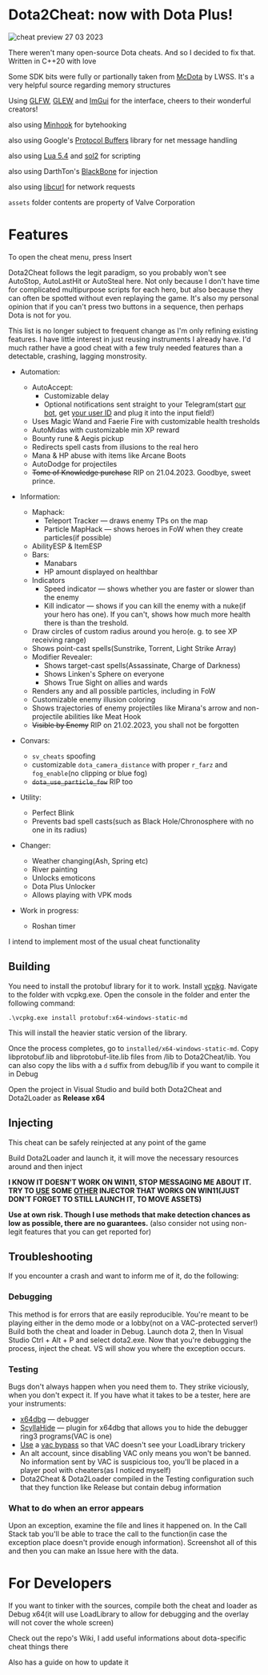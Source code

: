 # Dota2Cheat: now with Dota Plus!

![cheat preview 27 03 2023](https://user-images.githubusercontent.com/66470490/228053121-ed8cbc2b-8f9f-4db7-914c-81db2dad518d.png)

There weren't many open-source Dota cheats. And so I decided to fix that.
Written in C++20 with love

Some SDK bits were fully or partionally taken from [McDota](https://github.com/LWSS/McDota) by LWSS. It's a very helpful source regarding memory structures

Using [GLFW](https://github.com/glfw/glfw), [GLEW](https://glew.sourceforge.net/) and [ImGui](https://github.com/ocornut/imgui) for the interface, cheers to their wonderful creators!

also using [Minhook](https://github.com/TsudaKageyu/minhook) for bytehooking

also using Google's [Protocol Buffers](https://github.com/protocolbuffers/protobuf) library for net message handling

also using [Lua 5.4](https://www.lua.org/) and [sol2](https://github.com/ThePhD/sol2) for scripting

also using DarthTon's [BlackBone](https://github.com/DarthTon/Blackbone) for injection

also using [libcurl](https://github.com/curl/curl) for network requests

`assets` folder contents are property of Valve Corporation

# Features
To open the cheat menu, press Insert

Dota2Cheat follows the legit paradigm, so you probably won't see AutoStop, AutoLastHit or AutoSteal here. Not only because I don't have time for complicated multipurpose scripts for each hero, but also because they can often be spotted without even replaying the game. It's also my personal opinion that if you can't press two buttons in a sequence, then perhaps Dota is not for you.

This list is no longer subject to frequent change as I'm only refining existing features. I have little interest in just reusing instruments I already have. I'd much rather have a good cheat with a few truly needed features than a detectable, crashing, lagging monstrosity.

* Automation:
  * AutoAccept:
    * Customizable delay
    * Optional notifications sent straight to your Telegram(start [our bot](https://t.me/dotacheatnotifybot), get [your user ID](https://t.me/getmyid_bot) and plug it into the input field!)
  * Uses Magic Wand and Faerie Fire with customizable health tresholds
  * AutoMidas with customizable min XP reward
  * Bounty rune & Aegis pickup
  * Redirects spell casts from illusions to the real hero
  * Mana & HP abuse with items like Arcane Boots
  * AutoDodge for projectiles
  * ~~Tome of Knowledge purchase~~ RIP on 21.04.2023. Goodbye, sweet prince.
  
* Information:
  * Maphack:
    * Teleport Tracker — draws enemy TPs on the map
    * Particle MapHack — shows heroes in FoW when they create particles(if possible)
  * AbilityESP & ItemESP
  * Bars:
    * Manabars
    * HP amount displayed on healthbar
  * Indicators
    * Speed indicator — shows whether you are faster or slower than the enemy
    * Kill indicator — shows if you can kill the enemy with a nuke(if your hero has one). If you can't, shows how much more health there is than the treshold.
  * Draw circles of custom radius around you hero(e. g. to see XP receiving range)
  * Shows point-cast spells(Sunstrike, Torrent, Light Strike Array)
  * Modifier Revealer:
    * Shows target-cast spells(Assassinate, Charge of Darkness)
    * Shows Linken's Sphere on everyone
    * Shows True Sight on allies and wards
  * Renders any and all possible particles, including in FoW
  * Customizable enemy illusion coloring
  * Shows trajectories of enemy projectiles like Mirana's arrow and non-projectile abilities like Meat Hook
  * ~~Visible by Enemy~~ RIP on 21.02.2023, you shall not be forgotten
  
* Convars:
  * `sv_cheats` spoofing
  * customizable `dota_camera_distance` with proper `r_farz` and `fog_enable`(no clipping or blue fog)
  * ~~`dota_use_particle_fow`~~ RIP too

* Utility:
  * Perfect Blink
  * Prevents bad spell casts(such as Black Hole/Chronosphere with no one in its radius)

* Changer:
  * Weather changing(Ash, Spring etc)
  * River painting
  * Unlocks emoticons
  * Dota Plus Unlocker
  * Allows playing with VPK mods
  
* Work in progress:
  * Roshan timer
  
I intend to implement most of the usual cheat functionality

## Building
You need to install the protobuf library for it to work. Install [vcpkg](https://vcpkg.io/en/getting-started.html). Navigate to the folder with vcpkg.exe. Open the console in the folder and enter the following command:

`.\vcpkg.exe install protobuf:x64-windows-static-md`

This will install the heavier static version of the library. 

Once the process completes, go to `installed/x64-windows-static-md`. Copy libprotobuf.lib and libprotobuf-lite.lib files from /lib to Dota2Cheat/lib. You can also copy the libs with a `d` suffix from debug/lib if you want to compile it in Debug

Open the project in Visual Studio and build both Dota2Cheat and Dota2Loader as **Release x64**

## Injecting
This cheat can be safely reinjected at any point of the game

Build Dota2Loader and launch it, it will move the necessary resources around and then inject

**I KNOW IT DOESN'T WORK ON WIN11, STOP MESSAGING ME ABOUT IT. TRY TO [USE](https://github.com/ExistedGit/Dota2Cheat/issues/124) SOME [OTHER](https://github.com/ExistedGit/Dota2Cheat/issues/120) INJECTOR THAT WORKS ON WIN11(JUST DON'T FORGET TO STILL LAUNCH IT, TO MOVE ASSETS)**

**Use at own risk. Though I use methods that make detection chances as low as possible, there are no guarantees.** (also consider not using non-legit features that you can get reported for)

## Troubleshooting

If you encounter a crash and want to inform me of it, do the following:

### Debugging

This method is for errors that are easily reproducible. You're meant to be playing either in the demo mode or a lobby(not on a VAC-protected server!)
Build both the cheat and loader in Debug. Launch dota 2, then In Visual Studio Ctrl + Alt + P and select dota2.exe.
Now that you're debugging the process, inject the cheat. VS will show you where the exception occurs.

### Testing

Bugs don't always happen when you need them to. They strike viciously, when you don't expect it. If you have what it takes to be a tester, here are your instruments:

* [x64dbg](https://x64dbg.com/) — debugger
* [ScyllaHide](https://github.com/x64dbg/ScyllaHide/releases/tag/v1.4) — plugin for x64dbg that allows you to hide the debugger ring3 programs(VAC is one) 
* [Use](https://github.com/zyhp/vac3_inhibitor) a [vac bypass](https://github.com/danielkrupinski/VAC-Bypass) so that VAC doesn't see your LoadLibrary trickery
* An alt account, since disabling VAC only means you won't be banned. No information sent by VAC is suspicious too, you'll be placed in a player pool with cheaters(as I noticed myself)
* Dota2Cheat & Dota2Loader compiled in the Testing configuration such that they function like Release but contain debug information

### What to do when an error appears

Upon an exception, examine the file and lines it happened on. In the Call Stack tab you'll be able to trace the call to the function(in case the exception place doesn't provide enough information). Screenshot all of this and then you can make an Issue here with the data.

# For Developers

If you want to tinker with the sources, compile both the cheat and loader as Debug x64(it will use LoadLibrary to allow for debugging and the overlay will not cover the whole screen)

Check out the repo's Wiki, I add useful informations about dota-specific cheat things there

Also has a guide on how to update it
